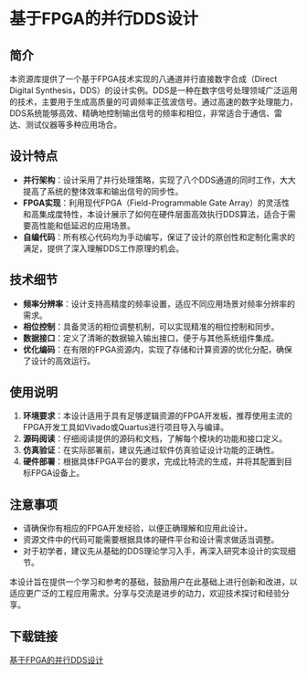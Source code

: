 # 基于FPGA的并行DDS设计

## 简介
本资源库提供了一个基于FPGA技术实现的八通道并行直接数字合成（Direct Digital Synthesis，DDS）的设计实例。DDS是一种在数字信号处理领域广泛运用的技术，主要用于生成高质量的可调频率正弦波信号。通过高速的数字处理能力，DDS系统能够高效、精确地控制输出信号的频率和相位，非常适合于通信、雷达、测试仪器等多种应用场合。

## 设计特点
- **并行架构**：设计采用了并行处理策略，实现了八个DDS通道的同时工作，大大提高了系统的整体效率和输出信号的同步性。
- **FPGA实现**：利用现代FPGA（Field-Programmable Gate Array）的灵活性和高集成度特性，本设计展示了如何在硬件层面高效执行DDS算法，适合于需要高性能和低延迟的应用场景。
- **自编代码**：所有核心代码均为手动编写，保证了设计的原创性和定制化需求的满足，提供了深入理解DDS工作原理的机会。

## 技术细节
- **频率分辨率**：设计支持高精度的频率设置，适应不同应用场景对频率分辨率的需求。
- **相位控制**：具备灵活的相位调整机制，可以实现精准的相位控制和同步。
- **数据接口**：定义了清晰的数据输入输出接口，便于与其他系统组件集成。
- **优化编码**：在有限的FPGA资源内，实现了存储和计算资源的优化分配，确保了设计的高效运行。

## 使用说明
1. **环境要求**：本设计适用于具有足够逻辑资源的FPGA开发板，推荐使用主流的FPGA开发工具如Vivado或Quartus进行项目导入与编译。
2. **源码阅读**：仔细阅读提供的源码和文档，了解每个模块的功能和接口定义。
3. **仿真验证**：在实际部署前，建议先通过软件仿真验证设计功能的正确性。
4. **硬件部署**：根据具体FPGA平台的要求，完成比特流的生成，并将其配置到目标FPGA设备上。

## 注意事项
- 请确保你有相应的FPGA开发经验，以便正确理解和应用此设计。
- 资源文件中的代码可能需要根据具体的硬件平台和设计需求做适当调整。
- 对于初学者，建议先从基础的DDS理论学习入手，再深入研究本设计的实现细节。

本设计旨在提供一个学习和参考的基础，鼓励用户在此基础上进行创新和改进，以适应更广泛的工程应用需求。分享与交流是进步的动力，欢迎技术探讨和经验分享。

## 下载链接

[基于FPGA的并行DDS设计](https://pan.quark.cn/s/45c4813096a5)